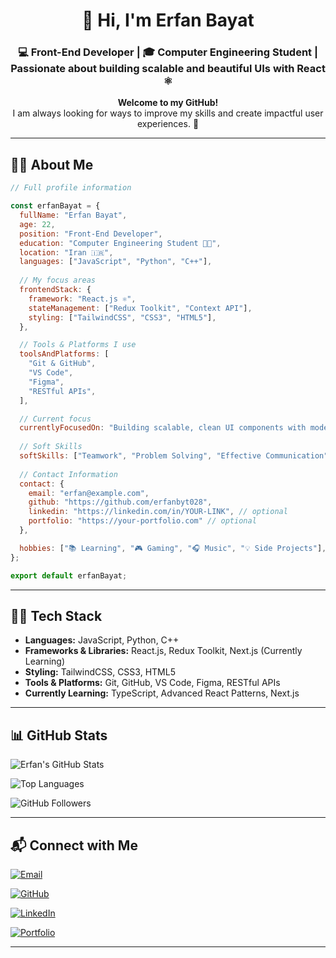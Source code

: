 <h1 align="center">👋 Hi, I'm Erfan Bayat</h1>
<h3 align="center">💻 Front-End Developer | 🎓 Computer Engineering Student | Passionate about building scalable and beautiful UIs with React ⚛️</h3>

<p align="center">
  <strong>Welcome to my GitHub!</strong><br/>
  I am always looking for ways to improve my skills and create impactful user experiences. 🚀
</p>

---

## 🧑‍💻 About Me

```js
// Full profile information

const erfanBayat = {
  fullName: "Erfan Bayat",
  age: 22,
  position: "Front-End Developer",
  education: "Computer Engineering Student 👨‍🎓",
  location: "Iran 🇮🇷",
  languages: ["JavaScript", "Python", "C++"],
  
  // My focus areas
  frontendStack: {
    framework: "React.js ⚛️",
    stateManagement: ["Redux Toolkit", "Context API"],
    styling: ["TailwindCSS", "CSS3", "HTML5"],
  },

  // Tools & Platforms I use
  toolsAndPlatforms: [
    "Git & GitHub", 
    "VS Code", 
    "Figma", 
    "RESTful APIs",
  ],

  // Current focus
  currentlyFocusedOn: "Building scalable, clean UI components with modern JavaScript (React, TypeScript) 🌐",
  
  // Soft Skills
  softSkills: ["Teamwork", "Problem Solving", "Effective Communication", "Self-Learning"],
  
  // Contact Information
  contact: {
    email: "erfan@example.com",
    github: "https://github.com/erfanbyt028",
    linkedin: "https://linkedin.com/in/YOUR-LINK", // optional
    portfolio: "https://your-portfolio.com" // optional
  },

  hobbies: ["📚 Learning", "🎮 Gaming", "🎧 Music", "💡 Side Projects"],
};

export default erfanBayat;
```
---

## 🧑‍💻 Tech Stack

- **Languages:** JavaScript, Python, C++
- **Frameworks & Libraries:** React.js, Redux Toolkit, Next.js (Currently Learning)
- **Styling:** TailwindCSS, CSS3, HTML5
- **Tools & Platforms:** Git, GitHub, VS Code, Figma, RESTful APIs
- **Currently Learning:** TypeScript, Advanced React Patterns, Next.js

---

## 📊 GitHub Stats

![Erfan's GitHub Stats](https://github-readme-stats.vercel.app/api?username=erfanbyt028&show_icons=true&theme=tokyonight)

![Top Languages](https://github-readme-stats.vercel.app/api/top-langs/?username=erfanbyt028&layout=compact&theme=tokyonight)

![GitHub Followers](https://img.shields.io/github/followers/erfanbyt028?style=social)

---

## 📬 Connect with Me

[![Email](https://img.shields.io/badge/Email-erfan@example.com-D14836?style=flat&logo=gmail&logoColor=white)](erfanbayaat82@gmail.com)

[![GitHub](https://img.shields.io/badge/GitHub-erfanbyt028-181717?style=flat&logo=github&logoColor=white)](https://github.com/erfanbyt028)

[![LinkedIn](https://img.shields.io/badge/LinkedIn-erfanbyt028-blue?style=flat&logo=linkedin)](https://linkedin.com/in/erfan-bayaat)

[![Portfolio](https://img.shields.io/badge/Portfolio-Site-0ab?style=flat&logo=vercel)](https://your-portfolio.com)

---
